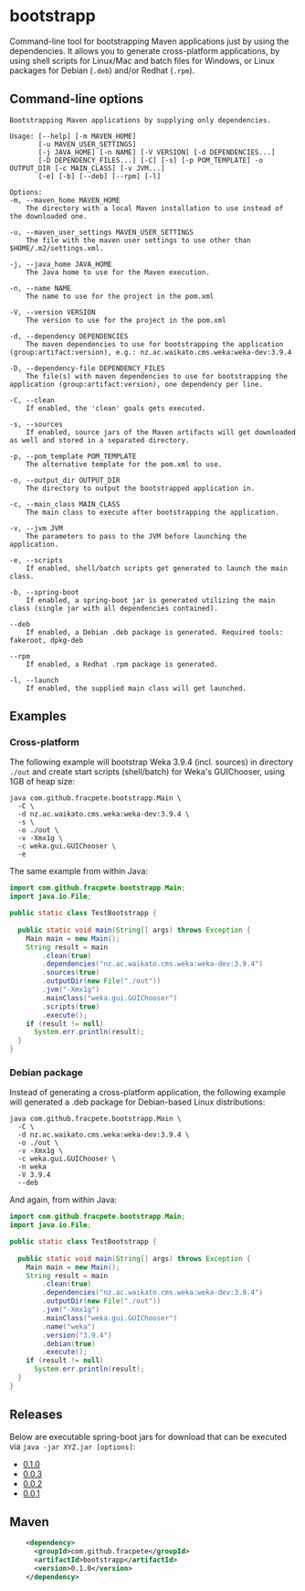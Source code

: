 # bootstrapp
Command-line tool for bootstrapping Maven applications just by using the 
dependencies. It allows you to generate cross-platform applications, by
using shell scripts for Linux/Mac and batch files for Windows, or Linux
packages for Debian (`.deb`) and/or Redhat (`.rpm`).


## Command-line options

```
Bootstrapping Maven applications by supplying only dependencies.

Usage: [--help] [-m MAVEN_HOME]
       [-u MAVEN_USER_SETTINGS]
       [-j JAVA_HOME] [-n NAME] [-V VERSION] [-d DEPENDENCIES...]
       [-D DEPENDENCY_FILES...] [-C] [-s] [-p POM_TEMPLATE] -o OUTPUT_DIR [-c MAIN_CLASS] [-v JVM...]
       [-e] [-b] [--deb] [--rpm] [-l]

Options:
-m, --maven_home MAVEN_HOME
	The directory with a local Maven installation to use instead of the downloaded one.

-u, --maven_user_settings MAVEN_USER_SETTINGS
	The file with the maven user settings to use other than $HOME/.m2/settings.xml.

-j, --java_home JAVA_HOME
	The Java home to use for the Maven execution.

-n, --name NAME
	The name to use for the project in the pom.xml

-V, --version VERSION
	The version to use for the project in the pom.xml

-d, --dependency DEPENDENCIES
	The maven dependencies to use for bootstrapping the application (group:artifact:version), e.g.: nz.ac.waikato.cms.weka:weka-dev:3.9.4

-D, --dependency-file DEPENDENCY_FILES
	The file(s) with maven dependencies to use for bootstrapping the application (group:artifact:version), one dependency per line.

-C, --clean
	If enabled, the 'clean' goals gets executed.

-s, --sources
	If enabled, source jars of the Maven artifacts will get downloaded as well and stored in a separated directory.

-p, --pom_template POM_TEMPLATE
	The alternative template for the pom.xml to use.

-o, --output_dir OUTPUT_DIR
	The directory to output the bootstrapped application in.

-c, --main_class MAIN_CLASS
	The main class to execute after bootstrapping the application.

-v, --jvm JVM
	The parameters to pass to the JVM before launching the application.

-e, --scripts
	If enabled, shell/batch scripts get generated to launch the main class.

-b, --spring-boot
	If enabled, a spring-boot jar is generated utilizing the main class (single jar with all dependencies contained).

--deb
	If enabled, a Debian .deb package is generated. Required tools: fakeroot, dpkg-deb

--rpm
	If enabled, a Redhat .rpm package is generated.

-l, --launch
	If enabled, the supplied main class will get launched.
```

## Examples

### Cross-platform

The following example will bootstrap Weka 3.9.4 (incl. sources)
in directory `./out` and create start scripts (shell/batch) for
Weka's GUIChooser, using 1GB of heap size:

```
java com.github.fracpete.bootstrapp.Main \
  -C \
  -d nz.ac.waikato.cms.weka:weka-dev:3.9.4 \
  -s \ 
  -o ./out \
  -v -Xmx1g \
  -c weka.gui.GUIChooser \
  -e
```

The same example from within Java:

```java
import com.github.fracpete.bootstrapp.Main;
import java.io.File;

public static class TestBootstrapp {
  
  public static void main(String[] args) throws Exception {
    Main main = new Main();
    String result = main
        .clean(true)
        .dependencies("nz.ac.waikato.cms.weka:weka-dev:3.9.4")
        .sources(true)
        .outputDir(new File("./out"))
        .jvm("-Xmx1g")
        .mainClass("weka.gui.GUIChooser")
        .scripts(true)
        .execute();
    if (result != null)
      System.err.println(result);
  }
}
```

### Debian package

Instead of generating a cross-platform application, the following example
will generated a .deb package for Debian-based Linux distributions:

```
java com.github.fracpete.bootstrapp.Main \
  -C \
  -d nz.ac.waikato.cms.weka:weka-dev:3.9.4 \
  -o ./out \
  -v -Xmx1g \
  -c weka.gui.GUIChooser \
  -n weka
  -V 3.9.4
  --deb
```

And again, from within Java:

```java
import com.github.fracpete.bootstrapp.Main;
import java.io.File;

public static class TestBootstrapp {
  
  public static void main(String[] args) throws Exception {
    Main main = new Main();
    String result = main
        .clean(true)
        .dependencies("nz.ac.waikato.cms.weka:weka-dev:3.9.4")
        .outputDir(new File("./out"))
        .jvm("-Xmx1g")
        .mainClass("weka.gui.GUIChooser")
        .name("weka")
        .version("3.9.4")
        .debian(true)
        .execute();
    if (result != null)
      System.err.println(result);
  }
}
```

## Releases

Below are executable spring-boot jars for download that can be executed
via `java -jar XYZ.jar [options]`:

* [0.1.0](https://github.com/fracpete/bootstrapp/releases/download/bootstrapp-0.1.0/bootstrapp-0.1.0-spring-boot.jar)
* [0.0.3](https://github.com/fracpete/bootstrapp/releases/download/bootstrapp-0.0.3/bootstrapp-0.0.3-spring-boot.jar)
* [0.0.2](https://github.com/fracpete/bootstrapp/releases/download/bootstrapp-0.0.2/bootstrapp-0.0.2-spring-boot.jar)
* [0.0.1](https://github.com/fracpete/bootstrapp/releases/download/bootstrapp-0.0.1/bootstrapp-0.0.1-spring-boot.jar)


## Maven

```xml
    <dependency>
      <groupId>com.github.fracpete</groupId>
      <artifactId>bootstrapp</artifactId>
      <version>0.1.0</version>
    </dependency>
```


